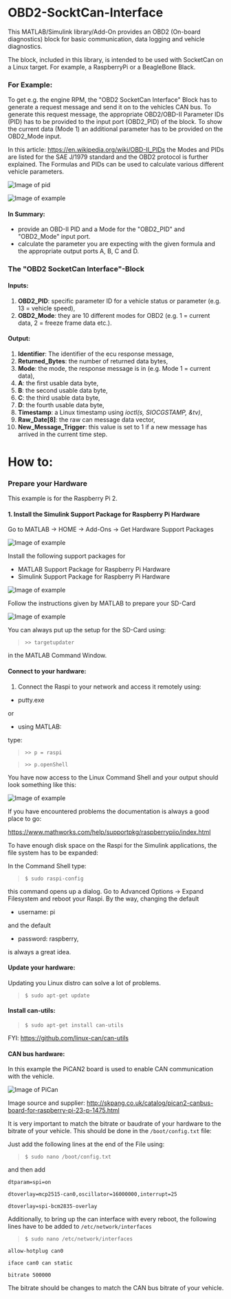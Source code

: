 # OBD2-SocktCan-Interface

This MATLAB/Simulink library/Add-On provides an OBD2 (On-board diagnostics) block for basic communication, data logging and vehicle diagnostics.

The block, included in this library, is intended to be used with SocketCan on a Linux target. For example, a RaspberryPi or a BeagleBone Black. 

### For Example:
To get e.g. the engine RPM, the "OBD2 SocketCan Interface" Block has to generate a request message and send it on to the vehicles CAN bus. To generate this request message, the appropriate OBD2/OBD-II Parameter IDs (PID) has to be provided to the input port (OBD2_PID) of the block. To show the current data (Mode 1) an additional parameter has to be provided on the OBD2_Mode input.

In this article: https://en.wikipedia.org/wiki/OBD-II_PIDs the Modes and PIDs are listed for the SAE J/1979 standard and the OBD2 protocol is further explained. The Formulas and PIDs can be used to calculate various different vehicle parameters. 

![Image of pid](/images/engine_rpm_pid.png)


![Image of example](/images/example.PNG)

#### In Summary:
* provide an OBD-II PID and a Mode for the "OBD2_PID" and "OBD2_Mode" input port.
* calculate the parameter you are expecting with the given formula and the appropriate output ports A, B, C and D.

### The "OBD2 SocketCan Interface"-Block
#### Inputs:
1. **OBD2_PID**: specific parameter ID for a vehicle status or parameter (e.g. 13 = vehicle speed),
2. **OBD2_Mode**: they are 10 different modes for OBD2 (e.g. 1 = current data, 2 = freeze frame data etc.).

#### Output:
1. **Identifier**: The identifier of the ecu response message,
2. **Returned_Bytes**: the number of returned data bytes,
3. **Mode**: the mode, the response message is in (e.g. Mode 1 = current data),
4. **A**: the first usable data byte,
5. **B**: the second usable data byte,
6. **C**: the third usable data byte,
7. **D**: the fourth usable data byte,
8. **Timestamp**: a Linux timestamp using *ioctl(s, SIOCGSTAMP, &tv)*,
9. **Raw_Date[8]**: the raw can message data vector,
10. **New_Message_Trigger**: this value is set to 1 if a new message has arrived in the current time step.

# How to:
### Prepare your Hardware

This example is for the Raspberry Pi 2.

#### 1. Install the Simulink Support Package for Raspberry Pi Hardware
Go to MATLAB -> HOME -> Add-Ons -> Get Hardware Support Packages

![Image of example](/images/matlab_1.PNG)

Install the following support packages for 
* MATLAB Support Package for Raspberry Pi Hardware
* Simulink Support Package for Raspberry Pi Hardware

![Image of example](/images/matlab_2.PNG)

Follow the instructions given by MATLAB to prepare your SD-Card

![Image of example](/images/matlab_4.PNG)

You can always put up the setup for the SD-Card using:

> `>> targetupdater`

in the MATLAB Command Window.

#### Connect to your hardware:
1. Connect the Raspi to your network and access it remotely using:
* putty.exe

or

* using MATLAB:

type:

> `>> p = raspi`

> `>> p.openShell`

You have now access to the Linux Command Shell and your output should look something like this:

![Image of example](/images/matlab_5.PNG)

If you have encountered problems the documentation is always a good place to go: 

https://www.mathworks.com/help/supportpkg/raspberrypiio/index.html

To have enough disk space on the Raspi for the Simulink applications, the file system has to be expanded:

In the Command Shell type:

> `$ sudo raspi-config`

this command opens up a dialog. Go to Advanced Options -> Expand Filesystem and reboot your Raspi.
By the way, changing the default 
* username: pi 

and the default 
* password: raspberry, 

is always a great idea.

#### Update your hardware:

Updating you Linux distro can solve a lot of problems.

> `$ sudo apt-get update`

#### Install can-utils:
> `$ sudo apt-get install can-utils`

FYI: https://github.com/linux-can/can-utils

#### CAN bus hardware:

In this example the PiCAN2 board is used to enable CAN communication with the vehicle.

![Image of PiCan](/images/PiCAN2.PNG)

Image source and supplier: http://skpang.co.uk/catalog/pican2-canbus-board-for-raspberry-pi-23-p-1475.html

It is very important to match the bitrate or baudrate of your hardware to the bitrate of your vehicle.
This should be done in the `/boot/config.txt` file:

Just add the following lines at the end of the File using:

> `$ sudo nano /boot/config.txt`

and then add 

`dtparam=spi=on`

`dtoverlay=mcp2515-can0,oscillator=16000000,interrupt=25`

`dtoverlay=spi-bcm2835-overlay`

Additionally, to bring up the can interface with every reboot, the following lines have to be added to `/etc/network/interfaces`

> `$ sudo nano /etc/network/interfaces`

`allow-hotplug can0`

`iface can0 can static`

`bitrate 500000`

The bitrate should be changes to match the CAN bus bitrate of your vehicle.



